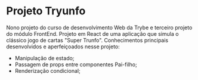 # Projeto Tryunfo #

Nono projeto do curso de desenvolvimento Web da Trybe e terceiro projeto do módulo FrontEnd. Projeto em React de uma aplicação que simula o clássico jogo de cartas "Super Trunfo". Conhecimentos principais desenvolvidos e aperfeiçoados nesse projeto:

- Manipulação de estado;
- Passagem de props entre componentes Pai-filho;
- Renderização condicional; 

<!-- ## Demonstração: ##

Pendente de estilização -->